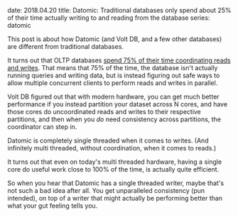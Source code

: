 date: 2018.04.20
title: Datomic: Traditional databases only spend about 25% of their time actually writing to and reading from the database
series: datomic

This post is about how Datomic (and Volt DB, and a few other databases) are different from traditional databases.

It turns out that OLTP databases [spend 75% of their time coordinating reads and writes](http://nms.csail.mit.edu/~stavros/pubs/OLTP_sigmod08.pdf). That means that 75% of the time, the database isn't actually running queries and writing data, but is instead figuring out safe ways to allow multiple concurrent clients to perform reads and writes in parallel.

Volt DB figured out that with modern hardware, you can get much better performance if you instead partition your dataset across N cores, and have those cores do uncoordinated reads and writes to their respective partitions, and then when you _do_ need consistency across partitions, the coordinator can step in.

Datomic is completely single threaded when it comes to writes. (And infinitely multi threaded, without coordination, when it comes to reads.)

It turns out that even on today's multi threaded hardware, having a single core do useful work close to 100% of the time, is actually quite efficient.

So when you hear that Datomic has a single threaded writer, maybe that's not such a bad idea after all. You get unparalleled consistency (pun intended), on top of a writer that might actually be performing better than what your gut feeling tells you.